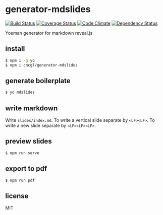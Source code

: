 # generator-mdslides

[![Build Status](https://travis-ci.org/cncgl/generator-mdslides.svg)](https://travis-ci.org/cncgl/generator-mdslides)
[![Coverage Status](https://coveralls.io/repos/cncgl/generator-mdslides/badge.svg?branch=master&service=github)](https://coveralls.io/github/cncgl/generator-mdslides?branch=master)
[![Code Climate](https://codeclimate.com/github/cncgl/generator-mdslides/badges/gpa.svg)](https://codeclimate.com/github/cncgl/generator-mdslides)
[![Dependency Status](https://gemnasium.com/cncgl/generator-mdslides.svg)](https://gemnasium.com/cncgl/generator-mdslides)

Yoeman generator for markdown reveal.js

## install

```bash
$ npm i -g yo
$ npm i cncgl/generator-mdslides
```

## generate boilerplate

```bash
$ yo mdslides
```

## write markdown

Write `slides/index.md`.
To write a vertical slide separate by `<LF><LF>`.
To write a new slide separate by `<LF><LF><LF>`.


## preview slides

```bash
$ npm run serve
```

## export to pdf

```bash
$ npm run pdf
```

## license
MIT
